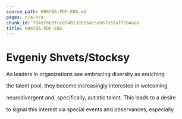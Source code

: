 ```yaml
---
source_path: H06YBA-PDF-ENG.md
pages: n/a-n/a
chunk_id: f045f6b9fccd94813d853ae5e667b32aff7b4aaa
title: H06YBA-PDF-ENG
---
```

# Evgeniy Shvets/Stocksy

As leaders in organizations see embracing diversity as enriching

the talent pool, they become increasingly interested in welcoming

neurodivergent and, speciﬁcally, autistic talent. This leads to a desire

to signal this interest via special events and observances, especially
